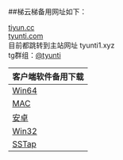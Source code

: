 
##梯云梯备用网址如下： 

[tiyun.cc](https://tiyun.cc) <br />
[tyunti.com](https://tyunti.com) <br />
目前都跳转到主站网址 tyunti1.xyz <br />
tg群组：[@tyunti](https://t.me/tyunti) 

| 客户端软件备用下载 |
| -------- |
| <a href="https://github.com/tyunti/tyunti.github.io/blob/master/Win64-SSR.zip">Win64</a> |
| <a href="https://github.com/tyunti/tyunti.github.io/blob/master/ssr-mac.dmg">MAC</a>  |
| <a href="https://github.com/tyunti/tyunti.github.io/blob/master/ssr-android.apk">安卓</a>  |
| <a href="https://github.com/tyunti/tyunti.github.io/blob/master/Win32-SSR.zip">Win32</a> |
| <a href="https://github.com/tyunti/tyunti.github.io/blob/master/SSTap.7z">SSTap</a>  |
